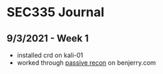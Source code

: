 # SEC335 Journal

## 9/3/2021 - Week 1
- installed crd on kali-01  
- worked through [passive recon](https://github.com/zachary-moote-champlain/tech-journal/blob/main/docs/SEC335/passive-recon.md) on benjerry.com
